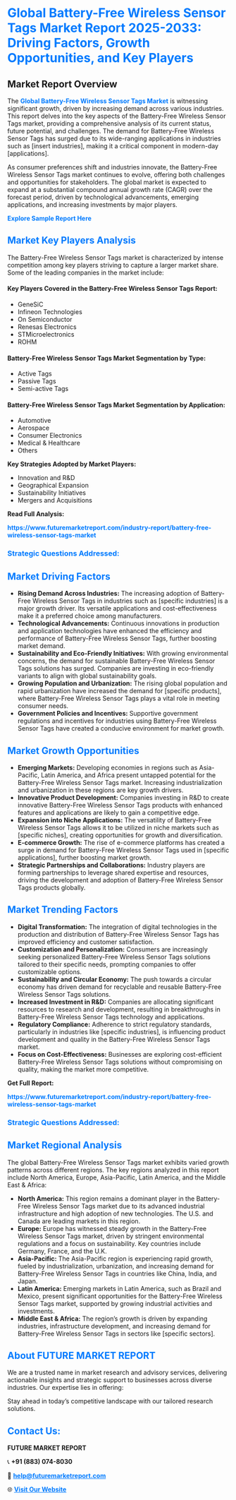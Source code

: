 <h1 style="color: #007BFF;">Global Battery-Free Wireless Sensor Tags Market Report 2025-2033: Driving Factors, Growth Opportunities, and Key Players</h1>

<section id="overview">
<h2>Market Report Overview</h2>
<p>The <a href="https://www.futuremarketreport.com/industry-report/battery-free-wireless-sensor-tags-market" style="color: #007BFF; text-decoration: none;"><strong>Global Battery-Free Wireless Sensor Tags Market</strong></a> is witnessing significant growth, driven by increasing demand across various industries. This report delves into the key aspects of the Battery-Free Wireless Sensor Tags market, providing a comprehensive analysis of its current status, future potential, and challenges. The demand for Battery-Free Wireless Sensor Tags has surged due to its wide-ranging applications in industries such as [insert industries], making it a critical component in modern-day [applications].</p>
<p>As consumer preferences shift and industries innovate, the Battery-Free Wireless Sensor Tags market continues to evolve, offering both challenges and opportunities for stakeholders. The global market is expected to expand at a substantial compound annual growth rate (CAGR) over the forecast period, driven by technological advancements, emerging applications, and increasing investments by major players.</p>
</section>

<section id="overview">
<p><a href="https://www.futuremarketreport.com/request-sample/reportId=75270" style="color: #007BFF; text-decoration: none;"><strong>Explore Sample Report Here</strong></a></p>
</section>

<section id="key-players">
<h2 style="color: #007BFF;">Market Key Players Analysis</h2>
<p>The Battery-Free Wireless Sensor Tags market is characterized by intense competition among key players striving to capture a larger market share. Some of the leading companies in the market include:</p>
<h4>Key Players Covered in the Battery-Free Wireless Sensor Tags Report:</h4>
<ul><li>GeneSiC</li><li>Infineon Technologies</li><li>On Semiconductor</li><li>Renesas Electronics</li><li>STMicroelectronics</li><li>ROHM</li></ul>
<h4>Battery-Free Wireless Sensor Tags Market Segmentation by Type:</h4>
<ul><li>Active Tags</li><li>Passive Tags</li><li>Semi-active Tags</li></ul>

<h4>Battery-Free Wireless Sensor Tags Market Segmentation by Application:</h4>
<ul><li>Automotive</li><li>Aerospace</li><li>Consumer Electronics</li><li>Medical &amp; Healthcare</li><li>Others</li></ul>
<p><strong>Key Strategies Adopted by Market Players:</strong></p>
<ul>
<li>Innovation and R&D</li>
<li>Geographical Expansion</li>
<li>Sustainability Initiatives</li>
<li>Mergers and Acquisitions</li>
</ul>
</section>

<section>
<p><strong>Read Full Analysis: </strong></p><a href="https://www.futuremarketreport.com/industry-report/battery-free-wireless-sensor-tags-market" style="color: #007BFF; text-decoration: none;"><strong>https://www.futuremarketreport.com/industry-report/battery-free-wireless-sensor-tags-market</strong></a>
<h3 style="color: #007BFF;">Strategic Questions Addressed:</h3>
</section>

<section id="driving-factors">
<h2 style="color: #007BFF;">Market Driving Factors</h2>
<ul>
<li><strong>Rising Demand Across Industries:</strong> The increasing adoption of Battery-Free Wireless Sensor Tags in industries such as [specific industries] is a major growth driver. Its versatile applications and cost-effectiveness make it a preferred choice among manufacturers.</li>
<li><strong>Technological Advancements:</strong> Continuous innovations in production and application technologies have enhanced the efficiency and performance of Battery-Free Wireless Sensor Tags, further boosting market demand.</li>
<li><strong>Sustainability and Eco-Friendly Initiatives:</strong> With growing environmental concerns, the demand for sustainable Battery-Free Wireless Sensor Tags solutions has surged. Companies are investing in eco-friendly variants to align with global sustainability goals.</li>
<li><strong>Growing Population and Urbanization:</strong> The rising global population and rapid urbanization have increased the demand for [specific products], where Battery-Free Wireless Sensor Tags plays a vital role in meeting consumer needs.</li>
<li><strong>Government Policies and Incentives:</strong> Supportive government regulations and incentives for industries using Battery-Free Wireless Sensor Tags have created a conducive environment for market growth.</li>
</ul>
</section>

<section id="growth-opportunities">
<h2 style="color: #007BFF;">Market Growth Opportunities</h2>
<ul>
<li><strong>Emerging Markets:</strong> Developing economies in regions such as Asia-Pacific, Latin America, and Africa present untapped potential for the Battery-Free Wireless Sensor Tags market. Increasing industrialization and urbanization in these regions are key growth drivers.</li>
<li><strong>Innovative Product Development:</strong> Companies investing in R&D to create innovative Battery-Free Wireless Sensor Tags products with enhanced features and applications are likely to gain a competitive edge.</li>
<li><strong>Expansion into Niche Applications:</strong> The versatility of Battery-Free Wireless Sensor Tags allows it to be utilized in niche markets such as [specific niches], creating opportunities for growth and diversification.</li>
<li><strong>E-commerce Growth:</strong> The rise of e-commerce platforms has created a surge in demand for Battery-Free Wireless Sensor Tags used in [specific applications], further boosting market growth.</li>
<li><strong>Strategic Partnerships and Collaborations:</strong> Industry players are forming partnerships to leverage shared expertise and resources, driving the development and adoption of Battery-Free Wireless Sensor Tags products globally.</li>
</ul>
</section>

<section id="trending-factors">
<h2 style="color: #007BFF;">Market Trending Factors</h2>
<ul>
<li><strong>Digital Transformation:</strong> The integration of digital technologies in the production and distribution of Battery-Free Wireless Sensor Tags has improved efficiency and customer satisfaction.</li>
<li><strong>Customization and Personalization:</strong> Consumers are increasingly seeking personalized Battery-Free Wireless Sensor Tags solutions tailored to their specific needs, prompting companies to offer customizable options.</li>
<li><strong>Sustainability and Circular Economy:</strong> The push towards a circular economy has driven demand for recyclable and reusable Battery-Free Wireless Sensor Tags solutions.</li>
<li><strong>Increased Investment in R&D:</strong> Companies are allocating significant resources to research and development, resulting in breakthroughs in Battery-Free Wireless Sensor Tags technology and applications.</li>
<li><strong>Regulatory Compliance:</strong> Adherence to strict regulatory standards, particularly in industries like [specific industries], is influencing product development and quality in the Battery-Free Wireless Sensor Tags market.</li>
<li><strong>Focus on Cost-Effectiveness:</strong> Businesses are exploring cost-efficient Battery-Free Wireless Sensor Tags solutions without compromising on quality, making the market more competitive.</li>
</ul>
</section>

<section>
<p><strong>Get Full Report: </strong></p><a href="https://www.futuremarketreport.com/industry-report/battery-free-wireless-sensor-tags-market" style="color: #007BFF; text-decoration: none;"><strong>https://www.futuremarketreport.com/industry-report/battery-free-wireless-sensor-tags-market</strong></a>
<h3 style="color: #007BFF;">Strategic Questions Addressed:</h3>
</section>


<section id="regional-analysis">
<h2 style="color: #007BFF;">Market Regional Analysis</h2>
<p>The global Battery-Free Wireless Sensor Tags market exhibits varied growth patterns across different regions. The key regions analyzed in this report include North America, Europe, Asia-Pacific, Latin America, and the Middle East & Africa:</p>
<ul>
<li><strong>North America:</strong> This region remains a dominant player in the Battery-Free Wireless Sensor Tags market due to its advanced industrial infrastructure and high adoption of new technologies. The U.S. and Canada are leading markets in this region.</li>
<li><strong>Europe:</strong> Europe has witnessed steady growth in the Battery-Free Wireless Sensor Tags market, driven by stringent environmental regulations and a focus on sustainability. Key countries include Germany, France, and the U.K.</li>
<li><strong>Asia-Pacific:</strong> The Asia-Pacific region is experiencing rapid growth, fueled by industrialization, urbanization, and increasing demand for Battery-Free Wireless Sensor Tags in countries like China, India, and Japan.</li>
<li><strong>Latin America:</strong> Emerging markets in Latin America, such as Brazil and Mexico, present significant opportunities for the Battery-Free Wireless Sensor Tags market, supported by growing industrial activities and investments.</li>
<li><strong>Middle East & Africa:</strong> The region’s growth is driven by expanding industries, infrastructure development, and increasing demand for Battery-Free Wireless Sensor Tags in sectors like [specific sectors].</li>
</ul>
</section>

<footer>
<h2 style="color: #007BFF;">About FUTURE MARKET REPORT</h2>
<p>We are a trusted name in market research and advisory services, delivering actionable insights and strategic support to businesses across diverse industries. Our expertise lies in offering:</p>

<p>Stay ahead in today’s competitive landscape with our tailored research solutions.</p>

<h2 style="color: #007BFF;">Contact Us:</h2>
<p><strong>FUTURE MARKET REPORT</strong></p>
<p>📞 <strong>+91 (883) 074-8030</strong></p>
<p>📧 <strong><a href="mailto:help@futuremarketreport.com" style="color: #007BFF;">help@futuremarketreport.com</a></strong></p>
<p>🌐 <strong><a href="https://www.futuremarketreport.com/" style="color: #007BFF;">Visit Our Website</a></strong></p>
</footer>